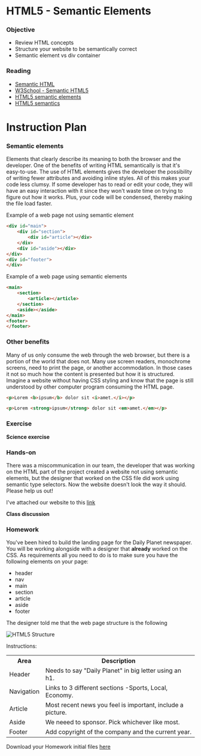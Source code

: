 # HTML5 - Semantic Elements

### Objective

* Review HTML concepts
* Structure your website to be semantically correct
* Semantic element vs div container

### Reading

* [Semantic HTML](https://en.wikipedia.org/wiki/Semantic_HTML)
* [W3School -  Semantic HTML5](http://www.w3schools.com/html/html5_semantic_elements.asp)
* [HTML5 semantic elements](http://vanseodesign.com/web-design/html5-semantic-elements/)
* [HTML5 semantics](http://www.smashingmagazine.com/2011/11/html5-semantics/)

# Instruction Plan 

### Semantic elements

Elements that clearly describe its meaning to both the browser and the developer. One of the benefits of writing HTML semantically is that it's easy-to-use. The use of HTML elements gives the developer the possibility of writing fewer attributes and avoiding inline styles. All of this makes your code less clumsy. If some developer has to read or edit your code, they will have an easy interaction with it since they won't waste time on trying to figure out how it works. Plus, your code will be condensed, thereby making the file load faster.

Example of a web page not using semantic element

```html
<div id="main">
    <div id="section">
        <div id="article"></div>
    </div>
    <div id="aside"></div>
</div>
<div id="footer">
</div>
```
Example of a web page using semantic elements

```html
<main>
    <section>
        <article></article>
    </section>
    <aside></aside>
</main>
<footer>
</footer>
```
### Other benefits

Many of us only consume the web through the web browser, but there is a portion of the world that does not. Many use screen readers, monochrome screens, need to print the page, or another accommodation. In those cases it not so much how the content is presented but how it is structured. Imagine a website without having CSS styling and know that the page is still understood by other computer program consuming the HTML page. 

```html
<p>Lorem <b>ipsum</b> dolor sit <i>amet.</i></p>
```
```html
<p>Lorem <strong>ipsum</strong> dolor sit <em>amet.</em></p>
```

### Exercise

**Science exercise**

### Hands-on 

There was a miscommunication in our team, the developer that was working on the HTML part of the project created a website not using semantic elements, but the designer that worked on the CSS file did work using semantic type selectors. Now the website doesn't look the way it should. Please help us out!

I've attached our website to this [link](https://github.com/AustinCodingAcademy/HTMLIntroductory/raw/master/archives/02/hands-on/git-scm.zip)

**Class discussion**

### Homework 

You've been hired to build the landing page for the Daily Planet newspaper. You will be working alongside with a designer that **already** worked on the CSS. As requirements all you need to do is to make sure you have the following elements on your page:

* header
* nav
* main
* section
* article
* aside
* footer

The designer told me that the web page structure is the following

![HTML5 Structure](../images/02/homework.jpg)

Instructions:

<table>
    <tr>
        <th>Area</th>
        <th>Description</th>
    </tr>
    <tr>
        <td>Header</td>
        <td>Needs to say "Daily Planet" in big letter using an h1.</td>
    </tr>
    <tr>
        <td>Navigation</td>
        <td>Links to 3 different sections -Sports, Local, Economy.</td>
    </tr>
    <tr>
        <td>Article</td>
        <td>Most recent news you feel is important, include a picture.</td>
    </tr>
    <tr>
        <td>Aside</td>
        <td>We neeed to sponsor. Pick whichever like most.</td>
    </tr>
    <tr>
        <td>Footer</td>
        <td>Add copyright of the company and the current year.</td>
    </tr>
</table>

Download your Homework initial files [here](https://github.com/AustinCodingAcademy/HTMLIntroductory/raw/master/archives/02/homework/daily-planet.zip)
